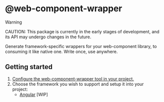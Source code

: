 # @web-component-wrapper

> [!WARNING]
> CAUTION: This package is currently in the early stages of development, and its API may undergo changes in the future.

Generate framework-specific wrappers for your web-component library, to consuming it like native one. Write once, use anywhere.

## Getting started
1. [Configure the web-component-wrapper tool in your project.](https://github.com/SebastianSedzik/web-component-wrapper/tree/master/packages/core#readme)
2. Choose the framework you wish to support and setup it into your project:
    - [Angular](https://github.com/SebastianSedzik/web-component-wrapper/tree/master/packages/angular#readme) [WIP]
